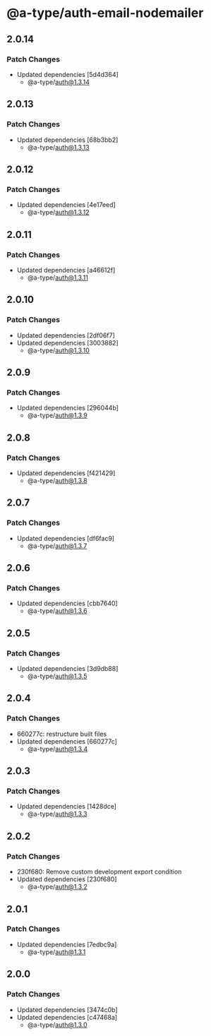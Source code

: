 # @a-type/auth-email-nodemailer

## 2.0.14

### Patch Changes

- Updated dependencies [5d4d364]
  - @a-type/auth@1.3.14

## 2.0.13

### Patch Changes

- Updated dependencies [68b3bb2]
  - @a-type/auth@1.3.13

## 2.0.12

### Patch Changes

- Updated dependencies [4e17eed]
  - @a-type/auth@1.3.12

## 2.0.11

### Patch Changes

- Updated dependencies [a46612f]
  - @a-type/auth@1.3.11

## 2.0.10

### Patch Changes

- Updated dependencies [2df06f7]
- Updated dependencies [3003882]
  - @a-type/auth@1.3.10

## 2.0.9

### Patch Changes

- Updated dependencies [296044b]
  - @a-type/auth@1.3.9

## 2.0.8

### Patch Changes

- Updated dependencies [f421429]
  - @a-type/auth@1.3.8

## 2.0.7

### Patch Changes

- Updated dependencies [df6fac9]
  - @a-type/auth@1.3.7

## 2.0.6

### Patch Changes

- Updated dependencies [cbb7640]
  - @a-type/auth@1.3.6

## 2.0.5

### Patch Changes

- Updated dependencies [3d9db88]
  - @a-type/auth@1.3.5

## 2.0.4

### Patch Changes

- 660277c: restructure built files
- Updated dependencies [660277c]
  - @a-type/auth@1.3.4

## 2.0.3

### Patch Changes

- Updated dependencies [1428dce]
  - @a-type/auth@1.3.3

## 2.0.2

### Patch Changes

- 230f680: Remove custom development export condition
- Updated dependencies [230f680]
  - @a-type/auth@1.3.2

## 2.0.1

### Patch Changes

- Updated dependencies [7edbc9a]
  - @a-type/auth@1.3.1

## 2.0.0

### Patch Changes

- Updated dependencies [3474c0b]
- Updated dependencies [c47468a]
  - @a-type/auth@1.3.0
